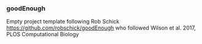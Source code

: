 ### goodEnough
Empty project template following Rob Schick https://github.com/robschick/goodEnough who followed Wilson et al. 2017, PLOS Computational Biology
